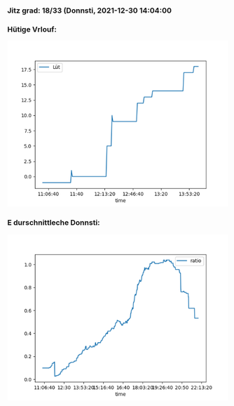 ### Jitz grad: 18/33 (Donnsti, 2021-12-30 14:04:00

### Hütige Vrlouf:
![Graph](Today.png)

### E durschnittleche Donnsti:
![Graph](Donnsti.png)